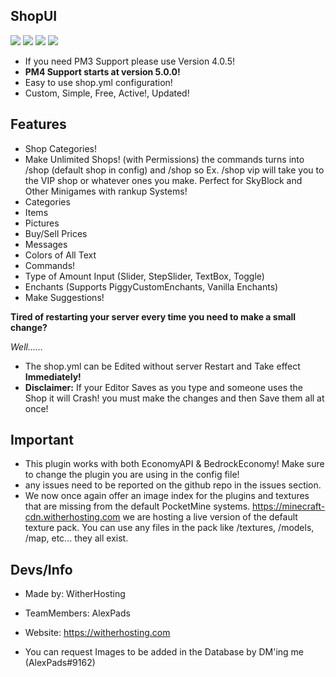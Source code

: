## ShopUI
[![](https://poggit.pmmp.io/shield.state/CustomShopUI)](https://poggit.pmmp.io/p/CustomShopUI)
[![](https://poggit.pmmp.io/shield.api/CustomShopUI)](https://poggit.pmmp.io/p/CustomShopUI)
[![](https://poggit.pmmp.io/shield.dl.total/CustomShopUI)](https://poggit.pmmp.io/p/CustomShopUI)
[![](https://poggit.pmmp.io/shield.dl/CustomShopUI)](https://poggit.pmmp.io/p/CustomShopUI)

- If you need PM3 Support please use Version 4.0.5!
- **PM4 Support starts at version 5.0.0!**
- Easy to use shop.yml configuration!
- Custom, Simple, Free, Active!, Updated!

## Features

- Shop Categories!
- Make Unlimited Shops! (with Permissions)
    the commands turns into /shop (default shop in config)
    and /shop <shopname> so Ex. /shop vip will take you to the VIP shop or whatever ones you make.
    Perfect for SkyBlock and Other Minigames with rankup Systems!
- Categories
- Items
- Pictures
- Buy/Sell Prices
- Messages
- Colors of All Text
- Commands!
- Type of Amount Input (Slider, StepSlider, TextBox, Toggle)
- Enchants (Supports PiggyCustomEnchants, Vanilla Enchants)
- Make Suggestions!

**Tired of restarting your server every time you need to make a small change?**

*Well......*

- The shop.yml can be Edited without server Restart and Take effect **Immediately!**
- **Disclaimer:** If your Editor Saves as you type and someone uses the Shop it will Crash! you must make the changes and then Save them all at once!

## Important


- This plugin works with both EconomyAPI & BedrockEconomy! 
    Make sure to change the plugin you are using in the config file!
- any issues need to be reported on the github repo in the issues section.
- We now once again offer an image index for the plugins and textures that are missing from the default PocketMine systems. https://minecraft-cdn.witherhosting.com we are hosting a live version of the default texture pack. You can use any files in the pack like /textures, /models, /map, etc... they all exist.

## Devs/Info

- Made by: WitherHosting &nbsp; 

- TeamMembers: AlexPads
- Website: https://witherhosting.com
- You can request Images to be added in the Database by DM'ing me (AlexPads#9162)

